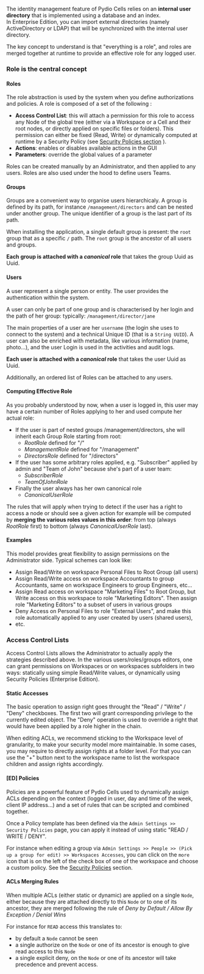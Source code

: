 The identity management feature of Pydio Cells relies on an **internal user directory** that is implemented using a database and an index.  
In Enterprise Edition, you can import external directories (namely ActiveDirectory or LDAP) that will be synchronized with the internal user directory.

The key concept to understand is that "everything is a role", and roles are merged together at runtime to provide an effective role for any logged user.

### Role is the central concept

#### Roles

The role abstraction is used by the system when you define authorizations and policies. A role is composed of a set of the following : 

- **Access Control List**: this will attach a permission for this role to access any Node of the global tree (either via a Workspace or a Cell and their root nodes, or directly applied on specific files or folders). This permission can either be fixed (Read, Write) or dynamically computed at runtime by a Security Policy (see [Security Policies section](/en/docs/cells/v1/security-policies) ).
- **Actions**: enables or disables available actions in the GUI
- **Parameters**: override the global values of a parameter

Roles can be created manually by an Administrator, and then applied to any users. Roles are also used under the hood to define users Teams.

#### Groups

Groups are a convenient way to organise users hierarchicaly. A group is defined by its path, for instance `/management/directors` and can be nested under another group. The unique identifier of a group is the last part of its path.

When installing the application, a single default group is present: the `root` group that as a specific `/` path. The `root` group is the ancestor of all users and groups.

**Each group is attached with a _canonical_ role** that takes the group Uuid as Uuid.

#### Users

A user represent a single person or entity. The user provides the authentication within the system. 

A user can only be part of one group and is characterised by her login and the path of her group: typically:  `/management/director/jane`

The main properties of a user are her `username` (the login she uses to connect to the system) and a technical Unique ID (that is a `String UUID`). A user can also be enriched with metadata, like various information (name, photo...), and the user Login is used in the activities and audit logs.

**Each user is attached with a _canonical_ role** that takes the user Uuid as Uuid.

Additionally, an ordered list of Roles can be attached to any users.

#### Computing Effective Role

As you probably understood by now, when a user is logged in, this user may have a certain number of Roles applying to her and used compute her actual role:

- If the user is part of nested groups /management/directors, she will inherit each Group Role starting from root:
  - _RootRole_ defined for "/"
  - _ManagementRole_ defined for "/management"
  - _DirectorsRole_ defined for "/directors"
- If the user has some arbitrary roles applied, e.g. "Subscriber" applied by admin and "Team of John" because she's part of a user team:
  - _SubscriberRole_
  - _TeamOfJohnRole_
- Finally the user always has her own canonical role
  - _CanonicalUserRole_

The rules that will apply when trying to detect if the user has a right to access a node or should see a given action for example will be computed by **merging the various roles values in this order**: from top (always _RootRole_ first) to bottom (always _CanonicalUserRole_ last).

#### Examples

This model provides great flexibility to assign permissions on the Administrator side. Typical schemes can look like:

- Assign Read/Write on workspace Personal Files to Root Group (all users)
- Assign Read/Write access on workspace Accountants to group Accountants, same on workspace Engineers to group Engineers, etc...
- Assign Read access on workspace "Marketing Files" to Root Group, but Write access on this workspace to role "Marketing Editors". Then assign role "Marketing Editors" to a subset of users in various groups
- Deny Access on Personal Files to role "External Users", and make this role automatically applied to any user created by users (shared users),
- etc.

### Access Control Lists

Access Control Lists allows the Administrator to actually apply the strategies described above. In the various users/roles/groups editors, one can grant permissions on Workspaces or on workspaces subfolders in two ways: statically using simple Read/Write values, or dynamically using Security Policies (Enterprise Edition).

#### Static Accesses

The basic operation to assign right goes throught the "Read" / "Write" / "Deny" checkboxes. The first two will grant corresponding privilege to the currently edited object. The "Deny" operation is used to override a right that would have been applied by a role higher in the chain.

When editing ACLs, we recommend sticking to the Workspace level of granularity, to make your security model more maintainable. In some cases, you may require to directly assign rights at a folder level. For that you can use the "+" button next to the workspace name to list the workspace children and assign rights accordingly.

#### [ED] Policies

Policies are a powerful feature of Pydio Cells used to dynamically assign ACLs depending on the context (logged in user, day and time of the week, client IP address...) and a set of rules that can be scripted and combined together.

Once a Policy template has been defined via the `Admin Settings >> Security Policies` page, you can apply it instead of using static "READ / WRITE / DENY".

For instance when editing a group via `Admin Settings >> People >> (Pick up a group for edit) >> Workspaces Accesses`, you can click on the `more` icon that is on the left of the check box of one of the workspace and choose a custom policy. See the [Security Policies](/en/docs/cells/v1/security-policies) section.

#### ACLs Merging Rules

When multiple ACLs (either static or dynamic) are applied on a single `Node`, either because they are attached directly to this `Node` or to one of its ancestor, they are merged following the rule of _Deny by Default / Allow By Exception / Denial Wins_

For instance for `READ` access this translates to:

- by default a `Node` cannot be seen
- a single authorize on the `Node` or one of its ancestor is enough to give read access to this `Node`
- a single explicit deny, on the `Node` or one of its ancestor will take precedence and prevent access.